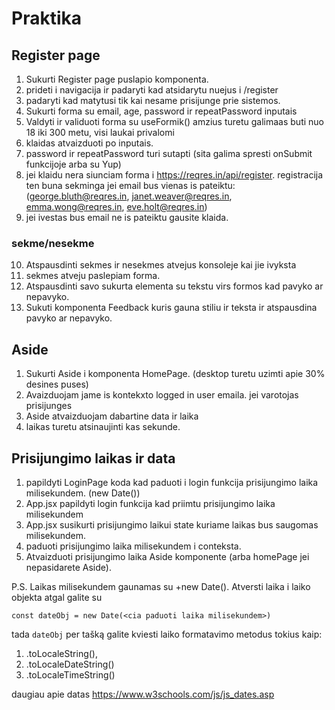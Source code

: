 # Praktika

## Register page

1. Sukurti Register page puslapio komponenta.
2. prideti i navigacija ir padaryti kad atsidarytu nuejus i /register
3. padaryti kad matytusi tik kai nesame prisijunge prie sistemos.
4. Sukurti forma su email, age, password ir repeatPassword inputais
5. Valdyti ir validuoti forma su useFormik() amzius turetu galimaas buti nuo 18 iki 300 metu, visi laukai privalomi
6. klaidas atvaizduoti po inputais.
7. password ir repeatPassword turi sutapti (sita galima spresti onSubmit funkcijoje arba su Yup)
8. jei klaidu nera siunciam forma i https://reqres.in/api/register. registracija ten buna sekminga jei email bus vienas is pateiktu: (george.bluth@reqres.in, janet.weaver@reqres.in, emma.wong@reqres.in, eve.holt@reqres.in)
9. jei ivestas bus email ne is pateiktu gausite klaida.

### sekme/nesekme

10. Atspausdinti sekmes ir nesekmes atvejus konsoleje kai jie ivyksta
11. sekmes atveju paslepiam forma.
12. Atspausdinti savo sukurta elementa su tekstu virs formos kad pavyko ar nepavyko.
13. Sukuti komponenta Feedback kuris gauna stiliu ir teksta ir atspausdina pavyko ar nepavyko.

## Aside

1. Sukurti Aside i komponenta HomePage. (desktop turetu uzimti apie 30% desines puses)
2. Avaizduojam jame is kontekxto logged in user emaila. jei varotojas prisijunges
3. Aside atvaizduojam dabartine data ir laika
4. laikas turetu atsinaujinti kas sekunde.

## Prisijungimo laikas ir data

1. papildyti LoginPage koda kad paduoti i login funkcija prisijungimo laika milisekundem. (new Date())
2. App.jsx papildyti login funkcija kad priimtu prisijungimo laika milisekundem
3. App.jsx susikurti prisijungimo laikui state kuriame laikas bus saugomas milisekundem.
4. paduoti prisijungimo laika milisekundem i conteksta.
5. Atvaizduoti prisijungimo laika Aside komponente (arba homePage jei nepasidarete Aside).

P.S. Laikas milisekundem gaunamas su +new Date(). Atversti laika i laiko objekta atgal galite su

```
const dateObj = new Date(<cia paduoti laika milisekundem>)
```

tada `dateObj` per tašką galite kviesti laiko formatavimo metodus tokius kaip:

1. .toLocaleString(),
2. .toLocaleDateString()
3. .toLocaleTimeString()

daugiau apie datas https://www.w3schools.com/js/js_dates.asp
